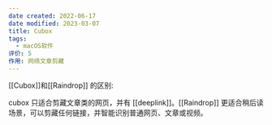 ```yaml
---
date created: 2022-06-17
date modified: 2023-03-07
title: Cubox
tags:
  - macOS软件
评价: 5
作用: 网络文章剪藏
---
```


[[Cubox]]和[[Raindrop]] 的区别:

cubox 只适合剪藏文章类的网页，并有 [[deeplink]]。[[Raindrop]] 更适合稍后读场景，可以剪藏任何链接，并智能识别普通网页、文章或视频。
